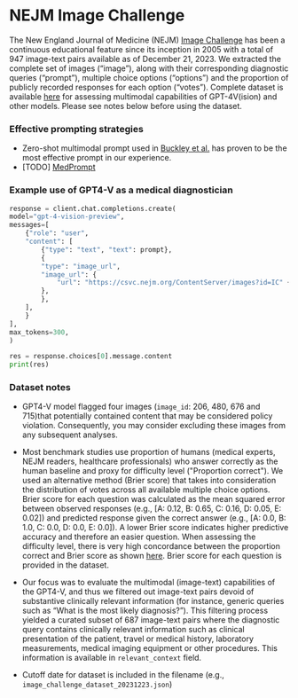 # NEJM Image Challenge

The New England Journal of Medicine (NEJM) [Image Challenge](https://www.nejm.org/image-challenge) has been a continuous educational feature since its inception in 2005 with a total of 947 image-text pairs available as of December 21, 2023. We extracted the complete set of images (“image”), along with their corresponding diagnostic queries (“prompt”), multiple choice options (“options”) and the proportion of publicly recorded responses for each option (“votes”). Complete dataset is available [here](./image_challenge_dataset_20231223.json) for assessing multimodal capabilities of GPT-4V(ision) and other models. Please see notes below before using the dataset.

### Effective prompting strategies
- Zero-shot multimodal prompt used in [Buckley et al.](https://github.com/2v/gpt4v-image-challenge/blob/main/GPT-4V%20Supplement-1.pdf) has proven to be the most effective prompt in our experience.
- [TODO] [MedPrompt](https://arxiv.org/abs/2311.16452)

### Example use of GPT4-V as a medical diagnostician

```python
response = client.chat.completions.create(
model="gpt-4-vision-preview",
messages=[
    {"role": "user",
    "content": [
        {"type": "text", "text": prompt},
        {
        "type": "image_url",
        "image_url": {
            "url": "https://csvc.nejm.org/ContentServer/images?id=IC" + date # YYYYMMDD format (e.g., 20160420)
        },
        },
    ],
    }
],
max_tokens=300,
)

res = response.choices[0].message.content
print(res)

```

### Dataset notes
- GPT4-V model flagged four images (`image_id`: 206, 480, 676 and 715)that potentially contained content that may be considered policy violation. Consequently, you may consider excluding these images from any subsequent analyses.

- Most benchmark studies use proportion of humans (medical experts, NEJM readers, healthcare professionals) who answer correctly as the human baseline and proxy for difficulty level ("Proportion correct"). We used an alternative method (Brier score) that takes into consideration the distribution of votes across all available multiple choice options. Brier score for each question was calculated as the mean squared error between observed responses (e.g., [A: 0.12, B: 0.65, C: 0.16, D: 0.05, E: 0.02]) and predicted response given the correct answer (e.g., [A: 0.0, B: 1.0, C: 0.0, D: 0.0, E: 0.0]). A lower Brier score indicates higher predictive accuracy and therefore an easier question. When assessing the difficulty level, there is very high concordance between the proportion correct and Brier score as shown [here](/figures/brier_score.png). Brier score for each question is provided in the dataset.

- Our focus was to evaluate the multimodal (image-text) capabilities of the GPT4-V, and thus we filtered out image-text pairs devoid of substantive clinically relevant information (for instance, generic queries such as “What is the most likely diagnosis?”). This filtering process yielded a curated subset of 687 image-text pairs where the diagnostic query contains clinically relevant information such as clinical presentation of the patient, travel or medical history, laboratory measurements, medical imaging equipment or other procedures. This information is available in `relevant_context` field.

- Cutoff date for dataset is included in the filename (e.g., `image_challenge_dataset_20231223.json`)